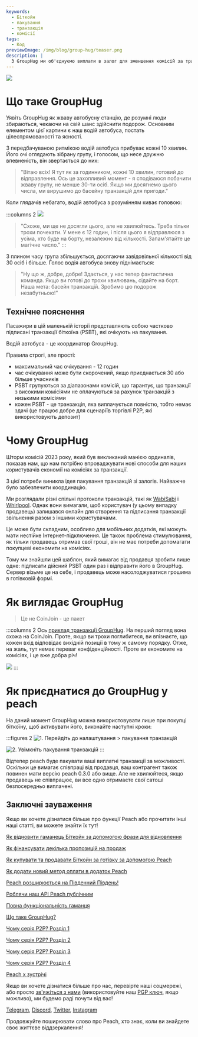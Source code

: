 ```yaml
---
keywords:
  - Біткойн
  - пакування
  - транзакція
  - комісії
tags:
  - Код
previewImage: /img/blog/group-hug/teaser.png
description: |
  З GroupHug ми об'єднуємо виплати в залог для зменшення комісій за транзакції. Підключайтесь, зачекайте трохи, зекономте більше. Ви контролюєте ситуацію, змінюйте її в будь-який момент.
---
```


![](/img/blog/group-hug/header-banner.png)

# Що таке GroupHug

Уявіть GroupHug як жваву автобусну станцію, де розумні люди збираються, чекаючи на свій шанс здійснити подорож. Основним елементом цієї картини є наш водій автобуса, постать цілеспрямованості та ясності.

З передбачуваною ритмікою водій автобуса прибуває кожні 10 хвилин. Його очі оглядають зібрану групу, і голосом, що несе дружню впевненість, він звертається до них:

> "Вітаю всіх! Я тут як за годинником, кожні 10 хвилин, готовий до відправлення. Ось це захопливий момент - я сподіваюся побачити жваву групу, не менше 30-ти осіб. Якщо ми досягнемо цього числа, ми вирушимо до басейну транзакцій для пригоди."

Коли глядачів небагато, водій автобуса з розумінням киває головою:

:::columns 2
![](/img/blog/group-hug/like-clockwork.png)

> "Схоже, ми ще не досягли цього, але не хвилюйтесь. Треба тільки трохи почекати. У мене є 12 годин, і після цього я відправлюся з усіма, хто буде на борту, незалежно від кількості. Запам'ятайте це магічне число."
:::

З плином часу група збільшується, досягаючи завідовільної кількості від 30 осіб і більше. Голос водія автобуса знову піднімається:

> "Ну що ж, добре, добре! Здається, у нас тепер фантастична команда. Якщо ви готові до трохи хвилювань, сідайте на борт. Наша мета: басейн транзакцій. Зробимо цю подорож незабутньою!"

## Технічне пояснення

Пасажири в цій маленькій історії представляють собою частково підписані транзакції біткоїна (PSBT), які очікують на пакування.

Водій автобуса - це координатор GroupHug.

Правила строгі, але прості:

- максимальний час очікування - 12 годин
- час очікування може бути скорочений, якщо приєднається 30 або більше учасників
- PSBT групуються за діапазонами комісій, що гарантує, що транзакції з високими комісіями не оплачуються за рахунок транзакцій з низькими комісіями
- кожен PSBT - це транзакція, яка виплачується повністю, тобто немає здачі (це працює добре для сценаріїв торгівлі P2P, які використовують депозит)

# Чому GroupHug

Шторм комісій 2023 року, який був викликаний манією ординалів, показав нам, що нам потрібно впроваджувати нові способи для наших користувачів економії на комісіях за транзакції.

З цієї потреби виникла ідея пакування транзакцій зі залогів. Найважче було забезпечити координацію.

Ми розглядали різні спільні протоколи транзакцій, такі як [WabiSabi](https://github.com/zkSNACKs/WabiSabi/blob/master/explainer.md?ref=blog.wasabiwallet.io) і [Whirlpool](https://www.samouraiwallet.com/whirlpool). Однак вони вимагали, щоб користувач (у цьому випадку продавець) залишався онлайн для створення та підписання транзакції звільнення разом з іншими користувачами.

Це може бути складним, особливо для мобільних додатків, які можуть мати нестійке Інтернет-підключення. Це також проблема стимулювання, як тільки продавець отримав свої гроші, він не має потреби допомагати покупцеві економити на комісіях.

Тому ми знайшли цей шаблон, який вимагає від продавця зробити лише одне: підписати дійсний PSBT один раз і відправити його в GroupHug. Сервер візьме це на себе, і продавець може насолоджуватися грошима в готівковій формі.

# Як виглядає GroupHug

> Це не CoinJoin - це пакет

:::columns 2
Ось [приклад транзакції GroupHug](https://mempool.space/testnet/tx/ebe6d49e0bb65bb040306c03094bb68dfddf7986c142c37a5510fa218e15576c). На перший погляд вона схожа на CoinJoin. Проте, якщо ви трохи поглибитеся, ви впізнаєте, що кожен вхід відповідає вихідній позиції в тому ж самому порядку. Отже, на жаль, тут немає переваг конфіденційності.
Проте ви економите на комісіях, і це вже добра річ!

![](/img/blog/group-hug/group-hug-transaction.png)
:::

# Як приєднатися до GroupHug у peach

На даний момент GroupHug можна використовувати лише при покупці біткоїну, щоб активувати його, виконайте наступні кроки:

:::figures 2
  ![1. Перейдіть до `налаштування > пакування транзакцій`](/img/blog/group-hug/settings.png)
  
  ![2. Увімкніть `пакування транзакцій`](/img/blog/group-hug/transaction-batching-settings.png)
:::

Відтепер peach буде пакувати ваші виплатні транзакції за можливості. Оскільки це вимагає співпраці від продавця, ваш контрагент також повинен мати версію peach 0.3.0 або вище.
Але не хвилюйтеся, якщо продавець не співпрацює, ви все одно отримаєте свої сатоші безпосередньо виплачені.

## Заключні зауваження

Якщо ви хочете дізнатися більше про функції Peach або прочитати інші наші статті, ви можете знайти їх тут!

[Як відновити гаманець Біткойн за допомогою фрази для відновлення](https://peachbitcoin.com/uk/blog/how-to-restore-peach-wallet/)

[Як фінансувати декілька пропозицій на продаж](https://peachbitcoin.com/uk/blog/funding-multiple-sell-offers/)

[Як купувати та продавати Біткойн за готівку за допомогою Peach](https://peachbitcoin.com/uk/blog/how-to-buy-and-sell-bitcoin-with-cash-using-peach/)

[Як додати новий метод оплати в додаток Peach](https://peachbitcoin.com/uk/blog/how-to-add-a-payment-method/)

[Peach розширюється на Південний Південь!](https://peachbitcoin.com/uk/blog/peach-expands-to-the-global-south/)

[Роблячи наш API Peach публічним](https://peachbitcoin.com/uk/blog/making-our-peach-api-public/)

[Повна функціональність гаманця](https://peachbitcoin.com/uk/blog/full-wallet-functionality/)

[Що таке GroupHug?](https://peachbitcoin.com/uk/blog/group-hug/)

[Чому серія P2P? Розділ 1](https://peachbitcoin.com/uk/blog/why-p2p-chapter-1/)

[Чому серія P2P? Розділ 2](https://peachbitcoin.com/uk/blog/why-p2p-chapter-2/)

[Чому серія P2P? Розділ 3](https://peachbitcoin.com/uk/blog/why-p2p-chapter-3-circular-economies/)

[Чому серія P2P? Розділ 4](https://peachbitcoin.com/uk/blog/why-p2p-chapter-4-chains-of-trust/)

[Peach x зустрічі](https://peachbitcoin.com/uk/blog/peach-for-meetups/)

Якщо ви хочете дізнатися більше про нас, перевірте наші соцмережі, або просто [зв'яжіться з нами](mailto:hello@peachbitcoin.com) (використовуйте наш [PGP ключ](https://keys.openpgp.org/vks/v1/by-fingerprint/48339A19645E2E53488E0E5479E1B270FACD1BD2), якщо можливо), ми будемо раді почути від вас!

[Telegram](https://t.me/peachtopeach), [Discord](https://discord.gg/ypeHz3SW54), [Twitter](https://twitter.com/peachbitcoin), [Instagram](https://instagram.com/peachbitcoin)

Продовжуйте поширювати слово про Peach, хто знає, коли ви знайдете своє життєве віддзеркалення!
